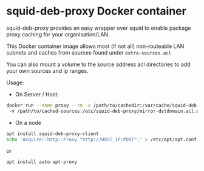 squid-deb-proxy Docker container
================================

squid-deb-proxy provides an easy wrapper over squid to enable package proxy caching for your organisation/LAN.

This Docker container image allows most (if not all) non-routeable LAN subnets and caches from sources found under `extra-sources.acl`

You can also mount a volume to the source address acl directories to add your own sources and ip ranges.

Usage:

* On Server / Host:

```bash
docker run --name proxy --rm -v /path/to/cachedir:/var/cache/squid-deb-proxy  -v /path/to/allowed-networks:/etc/squid-deb-proxy/allowed-networks-src.acl.d /
 -v /path/to/cached-sources:/etc/squid-deb-proxy/mirror-dstdomain.acl.d -p PORT:8000 jack60612/squid-deb-proxy 
```

* On a node

```bash
apt install squid-deb-proxy-client
echo 'Acquire::http::Proxy "http://HOST_IP:PORT";' > /etc/apt/apt.conf.d/30autoproxy
```

or

```bash
apt install auto-apt-proxy
```
